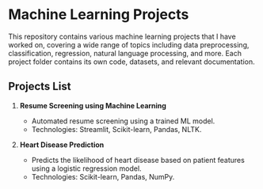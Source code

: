 # Machine Learning Projects

This repository contains various machine learning projects that I have worked on, covering a wide range of topics including data preprocessing, classification, regression, natural language processing, and more. Each project folder contains its own code, datasets, and relevant documentation.

## Projects List

1. **Resume Screening using Machine Learning**
    - Automated resume screening using a trained ML model.
    - Technologies: Streamlit, Scikit-learn, Pandas, NLTK.

2. **Heart Disease Prediction**
    - Predicts the likelihood of heart disease based on patient features using a logistic regression model.
    - Technologies: Scikit-learn, Pandas, NumPy.



